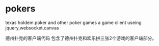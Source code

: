# pokers
texas holdem poker and other poker games
a game client useing jquery,websocket,canvas

德州扑克的客户端代码
包含了德州扑克和欢乐拼三张2个游戏的客户端部分。
